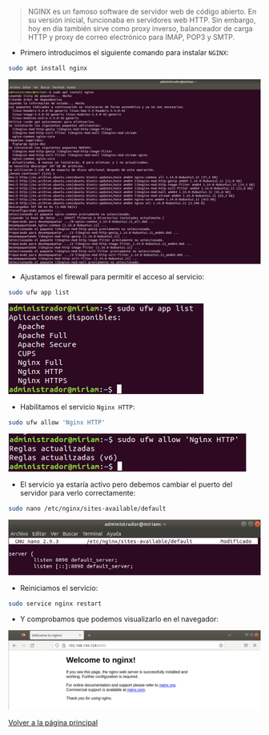 > NGINX es un famoso software de servidor web de código abierto. En su versión inicial, funcionaba en servidores web HTTP. Sin embargo, hoy en día también sirve como proxy inverso, balanceador de carga HTTP y proxy de correo electrónico para IMAP, POP3 y SMTP.

- Primero introducimos el siguiente comando para instalar `NGINX`:

```bash
sudo apt install nginx
```

![image](/imagenes/35.png)

- Ajustamos el firewall para permitir el acceso al servicio:

```bash
sudo ufw app list
```

![image](/imagenes/36.png)

- Habilitamos el servicio `Nginx HTTP`:

```bash
sudo ufw allow 'Nginx HTTP'
```

![image](/imagenes/37.png)

- El servicio ya estaría activo pero debemos cambiar el puerto del servidor para verlo correctamente:

```bash
sudo nano /etc/nginx/sites-available/default
```

![image](/imagenes/38.png)

- Reiniciamos el servicio:

```bash
sudo service nginx restart
```

- Y comprobamos que podemos visualizarlo en el navegador:

![image](/imagenes/39.png)

[Volver a la página principal](../README.md)
